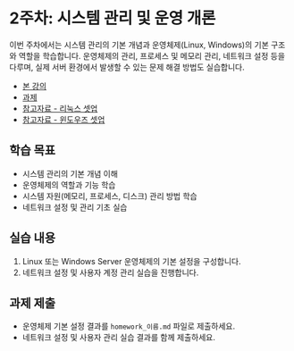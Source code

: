 # 2주차: 시스템 관리 및 운영 개론

이번 주차에서는 시스템 관리의 기본 개념과 운영체제(Linux, Windows)의 기본 구조와 역할을 학습합니다. 운영체제의 관리, 프로세스 및 메모리 관리, 네트워크 설정 등을 다루며, 실제 서버 환경에서 발생할 수 있는 문제 해결 방법도 실습합니다.

- [본 강의](./lesson.md)
- [과제](./homework.md)
- [참고자료 - 리눅스 셋업](./linux_setup_guide.md)
- [참고자료 - 윈도우즈 셋업](./windows_setup_guide.md)

## 학습 목표
- 시스템 관리의 기본 개념 이해
- 운영체제의 역할과 기능 학습
- 시스템 자원(메모리, 프로세스, 디스크) 관리 방법 학습
- 네트워크 설정 및 관리 기초 실습

## 실습 내용
1. Linux 또는 Windows Server 운영체제의 기본 설정을 구성합니다.
2. 네트워크 설정 및 사용자 계정 관리 실습을 진행합니다.

## 과제 제출
- 운영체제 기본 설정 결과를 `homework_이름.md` 파일로 제출하세요.
- 네트워크 설정 및 사용자 관리 실습 결과를 함께 제출하세요.
